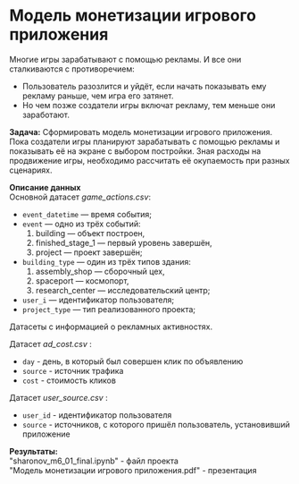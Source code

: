 # Модель монетизации игрового приложения

Многие игры зарабатывают с помощью рекламы. И все они сталкиваются с противоречием:
- Пользователь разозлится и уйдёт, если начать показывать ему рекламу раньше, чем игра его затянет.
- Но  чем позже создатели игры включат рекламу, тем меньше они заработают.

**Задача:** Сформировать модель монетизации игрового приложения.
Пока создатели игры планируют зарабатывать с помощью рекламы и показывать её на экране c выбором постройки.
Зная расходы на продвижение игры, необходимо рассчитать её окупаемость при разных сценариях.

**Описание данных**  
Основной датасет *game_actions.csv*:

- `event_datetime` — время события;
- `event` — одно из трёх событий:
    1. building — объект построен,
    2. finished_stage_1 — первый уровень завершён,
    3. project — проект завершён;
- `building_type` — один из трёх типов здания:
    1. assembly_shop — сборочный цех,
    2. spaceport — космопорт,
    3. research_center — исследовательский центр;
- `user_i` — идентификатор пользователя;
- `project_type` — тип реализованного проекта;

Датасеты с информацией о рекламных активностях.

Датасет *ad_cost.csv* :

- `day` - день, в который был совершен клик по объявлению
- `source` - источник трафика
- `cost` - стоимость кликов

Датасет *user_source.csv* :

- `user_id` - идентификатор пользователя
- `source` - источников, с которого пришёл пользователь, установивший приложение

**Результаты:**  
"sharonov_m6_01_final.ipynb" - файл проекта  
"Модель монетизации игрового приложения.pdf" - презентация 

